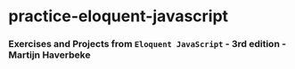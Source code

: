 # practice-eloquent-javascript

### Exercises and Projects from `Eloquent JavaScript` - 3rd edition - Martijn Haverbeke
